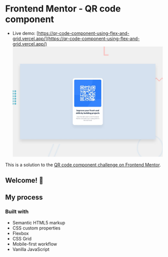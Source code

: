 # Frontend Mentor - QR code component
- Live demo: [https://qr-code-component-using-flex-and-grid.vercel.app/](https://qr-code-component-using-flex-and-grid.vercel.app/)
![Design preview for the QR code component coding challenge](./design/desktop-preview.jpg)


This is a solution to the [QR code component challenge on Frontend Mentor](https://www.frontendmentor.io/challenges/qr-code-component-iux_sIO_H).
## Welcome! 👋

## My process

### Built with

- Semantic HTML5 markup
- CSS custom properties
- Flexbox
- CSS Grid
- Mobile-first workflow
- Vanilla JavaScript